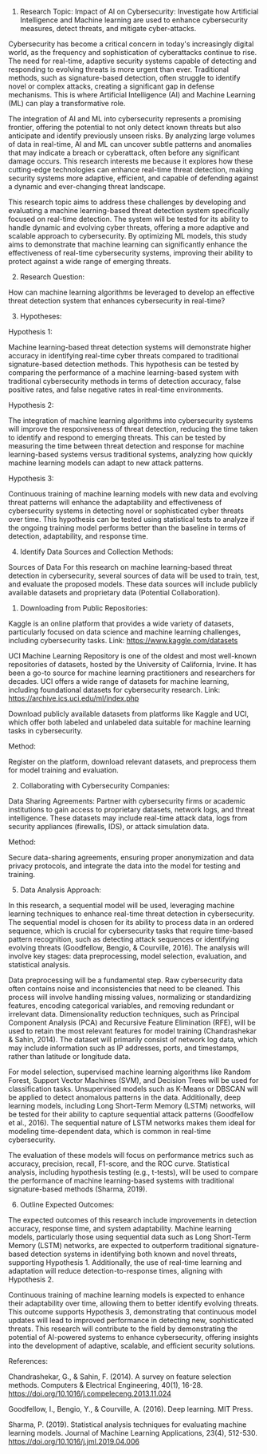 1.	Research Topic: Impact of AI on Cybersecurity: Investigate how Artificial Intelligence and Machine learning are used to enhance cybersecurity measures, detect threats, and mitigate cyber-attacks.

Cybersecurity has become a critical concern in today's increasingly digital world, as the frequency and sophistication of cyberattacks continue to rise. The need for real-time, adaptive security systems capable of detecting and responding to evolving threats is more urgent than ever. Traditional methods, such as signature-based detection, often struggle to identify novel or complex attacks, creating a significant gap in defense mechanisms. This is where Artificial Intelligence (AI) and Machine Learning (ML) can play a transformative role.

The integration of AI and ML into cybersecurity represents a promising frontier, offering the potential to not only detect known threats but also anticipate and identify previously unseen risks. By analyzing large volumes of data in real-time, AI and ML can uncover subtle patterns and anomalies that may indicate a breach or cyberattack, often before any significant damage occurs. This research interests me because it explores how these cutting-edge technologies can enhance real-time threat detection, making security systems more adaptive, efficient, and capable of defending against a dynamic and ever-changing threat landscape.

This research topic aims to address these challenges by developing and evaluating a machine learning-based threat detection system specifically focused on real-time detection. The system will be tested for its ability to handle dynamic and evolving cyber threats, offering a more adaptive and scalable approach to cybersecurity. By optimizing ML models, this study aims to demonstrate that machine learning can significantly enhance the effectiveness of real-time cybersecurity systems, improving their ability to protect against a wide range of emerging threats.

2.	Research Question:
   
How can machine learning algorithms be leveraged to develop an effective threat detection system that enhances cybersecurity in real-time?

3.	Hypotheses:

Hypothesis 1: 

Machine learning-based threat detection systems will demonstrate higher accuracy in identifying real-time cyber threats compared to traditional signature-based detection methods.
This hypothesis can be tested by comparing the performance of a machine learning-based system with traditional cybersecurity methods in terms of detection accuracy, false positive rates, and false negative rates in real-time environments.

Hypothesis 2: 

The integration of machine learning algorithms into cybersecurity systems will improve the responsiveness of threat detection, reducing the time taken to identify and respond to emerging threats.
This can be tested by measuring the time between threat detection and response for machine learning-based systems versus traditional systems, analyzing how quickly machine learning models can adapt to new attack patterns.

Hypothesis 3: 

Continuous training of machine learning models with new data and evolving threat patterns will enhance the adaptability and effectiveness of cybersecurity systems in detecting novel or sophisticated cyber threats over time.
This hypothesis can be tested using statistical tests to analyze if the ongoing training model performs better than the baseline in terms of detection, adaptability, and response time.
   

4.	Identify Data Sources and Collection Methods:

Sources of Data
For this research on machine learning-based threat detection in cybersecurity, several sources of data will be used to train, test, and evaluate the proposed models. These data sources will include publicly available datasets and proprietary data (Potential Collaboration).

1. Downloading from Public Repositories:

Kaggle is an online platform that provides a wide variety of datasets, particularly focused on data science and machine learning challenges, including cybersecurity tasks.
Link: https://www.kaggle.com/datasets

UCI Machine Learning Repository is one of the oldest and most well-known repositories of datasets, hosted by the University of California, Irvine. It has been a go-to source for machine learning practitioners and researchers for decades. UCI offers a wide range of datasets for machine learning, including foundational datasets for cybersecurity research.
Link: https://archive.ics.uci.edu/ml/index.php

Download publicly available datasets from platforms like Kaggle and UCI, which offer both labeled and unlabeled data suitable for machine learning tasks in cybersecurity.

Method: 

Register on the platform, download relevant datasets, and preprocess them for model training and evaluation.

2. Collaborating with Cybersecurity Companies:

Data Sharing Agreements: Partner with cybersecurity firms or academic institutions to gain access to proprietary datasets, network logs, and threat intelligence. These datasets may include real-time attack data, logs from security appliances (firewalls, IDS), or attack simulation data.

Method: 

Secure data-sharing agreements, ensuring proper anonymization and data privacy protocols, and integrate the data into the model for testing and training.


5.	Data Analysis Approach:
   
In this research, a sequential model will be used, leveraging machine learning techniques to enhance real-time threat detection in cybersecurity. The sequential model is chosen for its ability to process data in an ordered sequence, which is crucial for cybersecurity tasks that require time-based pattern recognition, such as detecting attack sequences or identifying evolving threats (Goodfellow, Bengio, & Courville, 2016). The analysis will involve key stages: data preprocessing, model selection, evaluation, and statistical analysis.

Data preprocessing will be a fundamental step. Raw cybersecurity data often contains noise and inconsistencies that need to be cleaned. This process will involve handling missing values, normalizing or standardizing features, encoding categorical variables, and removing redundant or irrelevant data. Dimensionality reduction techniques, such as Principal Component Analysis (PCA) and Recursive Feature Elimination (RFE), will be used to retain the most relevant features for model training (Chandrashekar & Sahin, 2014). The dataset will primarily consist of network log data, which may include information such as IP addresses, ports, and timestamps, rather than latitude or longitude data.

For model selection, supervised machine learning algorithms like Random Forest, Support Vector Machines (SVM), and Decision Trees will be used for classification tasks. Unsupervised models such as K-Means or DBSCAN will be applied to detect anomalous patterns in the data. Additionally, deep learning models, including Long Short-Term Memory (LSTM) networks, will be tested for their ability to capture sequential attack patterns (Goodfellow et al., 2016). The sequential nature of LSTM networks makes them ideal for modeling time-dependent data, which is common in real-time cybersecurity.

The evaluation of these models will focus on performance metrics such as accuracy, precision, recall, F1-score, and the ROC curve. Statistical analysis, including hypothesis testing (e.g., t-tests), will be used to compare the performance of machine learning-based systems with traditional signature-based methods (Sharma, 2019).

6.	Outline Expected Outcomes:
   
The expected outcomes of this research include improvements in detection accuracy, response time, and system adaptability. Machine learning models, particularly those using sequential data such as Long Short-Term Memory (LSTM) networks, are expected to outperform traditional signature-based detection systems in identifying both known and novel threats, supporting Hypothesis 1. Additionally, the use of real-time learning and adaptation will reduce detection-to-response times, aligning with Hypothesis 2.

Continuous training of machine learning models is expected to enhance their adaptability over time, allowing them to better identify evolving threats. This outcome supports Hypothesis 3, demonstrating that continuous model updates will lead to improved performance in detecting new, sophisticated threats. This research will contribute to the field by demonstrating the potential of AI-powered systems to enhance cybersecurity, offering insights into the development of adaptive, scalable, and efficient security solutions.


References:

Chandrashekar, G., & Sahin, F. (2014). A survey on feature selection methods. Computers & Electrical Engineering, 40(1), 16-28. https://doi.org/10.1016/j.compeleceng.2013.11.024

Goodfellow, I., Bengio, Y., & Courville, A. (2016). Deep learning. MIT Press.

Sharma, P. (2019). Statistical analysis techniques for evaluating machine learning models. Journal of Machine Learning Applications, 23(4), 512-530. https://doi.org/10.1016/j.jml.2019.04.006
